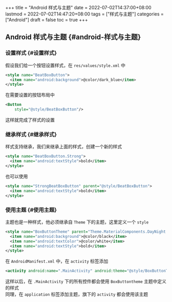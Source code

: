 +++
title = "Android 样式与主题"
date = 2022-07-02T14:37:00+08:00
lastmod = 2022-07-02T14:47:20+08:00
tags = ["样式与主题"]
categories = ["Android"]
draft = false
toc = true
+++

## Android 样式与主题 {#android-样式与主题}


### 设置样式 {#设置样式}

假设我们给一个按钮设置样式，在 `res/values/style.xml` 中 <br/>

```xml
<style name="BeatBoxButton">
  <item name="android:background">@color/dark_blue</item>
</style>
```

在需要设置的按钮布局中 <br/>

```xml
<Button
    style="@style/BeatBoxButton"/>
```

这样就完成了样式的设置 <br/>


### 继承样式 {#继承样式}

样式支持继承，我们来继承上面的样式，创建一个新的样式 <br/>

```xml
<style name="BeatBoxButton.Strong">
  <item name="android:textStyle">bold</item>
</style>
```

也可以使用 <br/>

```xml
<style name="StrongBeatBoxButton" parent="@style/BeatBoxButton">
  <item name="android:textStyle">bold</item>
</style>
```


### 使用主题 {#使用主题}

主题也是一种样式，他必须继承自 `Theme` 下的主题，这里定义一个 `style` <br/>

```xml
<style name="BoxButtonTheme" parent="Theme.MaterialComponents.DayNight.DarkActionBar">
  <item name="android:background">@color/black</item>
  <item name="android:textColor">@color/white</item>
  <item name="android:textStyle">bold</item>
</style>
```

在 `AndroidManifest.xml` 中，在 `activity` 标签添加 <br/>

```xml
<activity android:name=".MainActivity" android:theme="@style/BoxButtonTheme">
```

这样以后，在 `.MainActivity` 下的所有控件都会使用 `BoxButtontheme` 主题中定义的样式 <br/>
同理，在 `application` 标签添加主题，旗下的 `activity` 都会使用该主题 <br/>